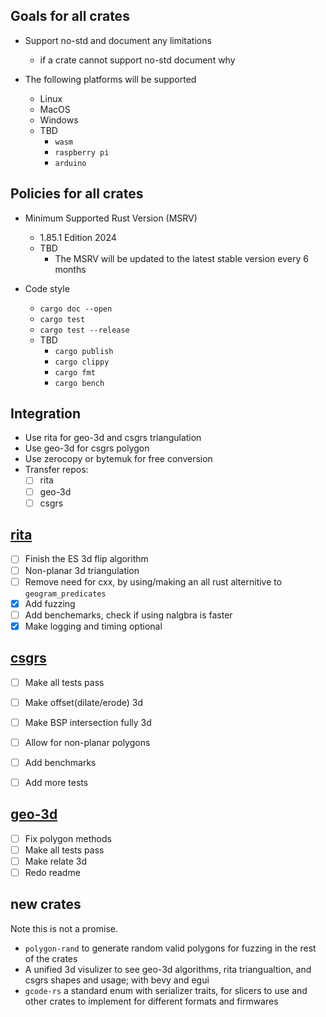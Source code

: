 ## Goals for all crates

- Support no-std and document any limitations
  - if a crate cannot support no-std document why

- The following platforms will be supported
  - Linux
  - MacOS
  - Windows
  - TBD
    - `wasm`
    - `raspberry pi`
    - `arduino`

## Policies for all crates

- Minimum Supported Rust Version (MSRV)
  - 1.85.1 Edition 2024
  - TBD
    - The MSRV will be updated to the latest stable version every 6 months

- Code style
  - `cargo doc --open`
  - `cargo test`
  - `cargo test --release`
  - TBD
    - `cargo publish`
    - `cargo clippy`
    - `cargo fmt`
    - `cargo bench`

## Integration
- Use rita for geo-3d and csgrs triangulation
- Use geo-3d for csgrs polygon
- Use zerocopy or bytemuk for free conversion
- Transfer repos:
  - [ ] rita
  - [ ] geo-3d
  - [ ] csgrs

## [rita](https://github.com/glennDittmann/rita)
- [ ] Finish the ES 3d flip algorithm
- [ ] Non-planar 3d triangulation
- [ ] Remove need for cxx, by using/making an all rust alternitive to `geogram_predicates`
- [x] Add fuzzing
- [ ] Add benchemarks, check if using nalgbra is faster
- [x] Make logging and timing optional

## [csgrs](https://github.com/timschmidt/csgrs)
- [ ] Make all tests pass
- [ ] Make offset(dilate/erode) 3d
- [ ] Make BSP intersection fully 3d
- [ ] Allow for non-planar polygons
- [ ] Add benchmarks
- [ ] Add more tests


## [geo-3d](https://github.com/TimTheBig/geo-3d)
- [ ] Fix polygon methods
- [ ] Make all tests pass
- [ ] Make relate 3d
- [ ] Redo readme

## new crates
Note this is not a promise.
- `polygon-rand` to generate random valid polygons for fuzzing in the rest of the crates
- A unified 3d visulizer to see geo-3d algorithms, rita triangualtion, and csgrs shapes and usage; with bevy and egui
- `gcode-rs` a standard enum with serializer traits, for slicers to use and other crates to implement for different formats and firmwares

